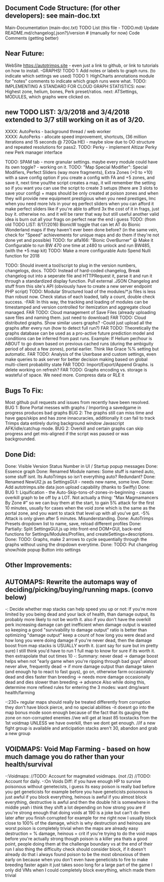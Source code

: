 Document Code Structure: (for other developers): see main-doc.txt 
----------------
Main-Documentation (main-doc.txt)
TODO List (this file - TODO.md)
Update README.md/changelog(.json?)/version # (manually for now)
Code Comments (getting better)

Near Future:
------------------------
WebSite https://autotrimps.site - even just a link to github, or link to tutorials on how to install.
-GRAPHS!
TODO 1: Add notes or labels to graph runs.  (to indicate which settings we used)
TODO 1: HighCharts annotations module for "notes" comments to indicate which graph runs were what.
TODO: IMPLEMENTING A STANDARD FOR CLOUD GRAPH STATISTICS: 
  now: Highest zone, helium, bones, Perk preset/ratios.
  next: ATSettings, MODULES, which graphs were clicked on.


new TODO LIST: 3/3/2018 and 3/4/2018 extended to 3/7 still working on it as of 3/20.
-------------------------------------
XXXX: AutoPerks - background thread / web worker    
XXXX: AutoPerks - allocate speed improvement, shortcuts, (36 million iterations and 15 seconds @ 720Qa HE)
            - maybe slow due to OO structure and repeated resolutions for pass2.
TODO: Perky - implement Altizar Perky new Perk manager interface

TODO: SPAM tab - more granular settings. maybe every module could have its own toggle? - working on it.
TODO: "Map Special Modifier": Special Modifiers, Perfect Sliders (way more fragments), Extra Zones (+0 to +10)
    with a save config option
    if you create a config with FA and +5 zones, and save it, next time you/the script creates a map, it will remember the setting
    so if you want you can use the script to create 3 setups (there are 3 slots to save your config)
    + maps should be only created at poison zones and when they will provide new equipment
    prestigious when you need prestiges, lmc when you need more lvls in your eq
    perfect sliders when you can afford it
    make perfect sliders like if you're able to afford 3x the cost of it in frags, just buy it. otherwise no. and it will be rarer that way but still useful
    another valid idea is burn out all your frags on perfect near the end i guess
TODO: (from old TODO LIST: 8/17/2016) BionicW toggle that can let AT do Bionic Wonderland maps if they haven't ever been done before?
    (in the same vein, check for "Speed" achievements for unique maps and do them if they're not done yet and possible)
TODO: for alfa166: "Bionic OverBurner" :smiley: Make it Configurable to run BW 470 one time at z480 to unlock and run BW485, (with the +5 map kit)
TODO: Make a more configurable Auto Spend Nulli function for 2018

TODO: Should invent a tool/script to plug in the version numbers, changelogs, docs.
TODO: Instead of hard-coded changelog, Break changelog out into a seperate file and HTTPRequest it, parse it and run it through a standardized display function.
    Pull external .JSON Changelog and stuff from this site's API (obviously have to create a new server endpoint PHP script)
TODO: Modular Structured load of the modules/*.js files is less than robust now. Check status of each loaded, tally a count, double check success.
     -FAR: In this way, the tracking and loading of modules can be timestamped and version controlled for itemization and aggregate cloud managed.
FAR TODO: Cloud management of Save Files (already uploading save files and naming them. just need to download)
FAR TODO: Cloud distributed graphs. Show similar users graphs?
    -Could just upload all the graphs after every run (how to detect full run?)
FAR TODO: Theoretically the graphs database can be used as a pro-active future prediction model and conditions can be inferred from past runs.
    Example: If Helium per/hour is ABOUT to go down based on previous cached runs (during the ambiguity period of about a few zones), portal earlier.
    Think like Grace %% setting but automatic.
FAR TODO: Analysis of the Userbase and custom settings, even make queries to ask server for better decision making based on global multi-client probability state
FAR TODO: Import/Export/Append Graphs. is delete working on refresh? 
FAR TODO: Graphs encoding vs. storage is wasteful of space. We need more. Compress data or RLE it


Bugs To Fix:
----------------
Most github pull requests and issues from recently have been resolved.
BUG 1: Bone Portal messes with graphs / Importing a savedgame in progress produces bad graphs
BUG 2: The graphs still can miss time and have gaps/skips and has zone innacuracies, additionally it can fail to track Trimps data entirely during background window Javascript AFK/idle/catchup mode.
BUG 2: Overkill and certain graphs can skip progress and get mis-aligned if the script was paused or was backgrounded.


Done Did:
----------
Done: Visible Version Status Number in UI / Startup popup messages
Done: Essence graph
Done: Renamed Module names: Some stuff is named auto, some stuff isnt. Its AutoTrimps so isn't everything auto? Redundant? 
Done: Renamed NewUI2.js as SettingsGUI - needs new name, some love.
Done: Add autotrimps.site data json upload capability (thanks to Swiffy)
Done: BUG 1: Liquification - the Auto-Skip-tons-of-zones-in-beginning - causes overkill graph to be off by a LOT.
Not actually a thing: "Max Magmamancers By Zone #" so we can buy them at the start, to gain 5% attack for the first 10 minutes, usually for cases when the void zone which is the same as the portal zone, and you want to stack that level up with all you've got. 
    -5% Attack is only given after 5 minutes. Misunderstanding.
Done: AutoTrimps Presets dropdown list to name, save, reload different profiles
Done: Partially: Split SettingsGUI.js up into front-end DOM+GUI, back-end functions for Settings/Modules/Profiles, and createSettings+descriptions.
Done: TODO: Graphs, make 2 arrows to cycle sequentially through the graphs without using the dropdown everytime.
Done: TODO: Put changelog show/hide popup Button into settings

Other Improvements:
------------------
AUTOMAPS:
Rewrite the automaps way of deciding/picking/buying/running maps. (convo below)
---------------------------------------------------------------------------------
-: Decide whether map stacks can help speed you up or not:
If you're more limited by you being dead and your lack of health, than damage output, its probably more likely to not be worth it.
also if you don't have the overkill perk increasing damage can get inefficient when damage output is wasted
so keeping a good "survivability to damage output" ratio is better than optimizing "damage output"
keep a count of how long you were dead and how long you were doing damage
if you're never dead, then the damage boost from map stacks is USUALLY worth it. (cant say for sure but im pretty sure)
I still think you'd have to run 1 full map to know for sure if its worth it. then extrapolate that out times 10
-: Summary:
never dead -> damage boost helps when not "early game when you're ripping through bad guys"
almost never alive, frequently dead -> if more damage output than damage taken (and enough hp to react to fast guys), go on, otherwise farm
occasionally dead and dies faster than breeding -> needs more damage
occasionally dead and dies slower than breeding -> advance
Also while doing this, determine more refined rules for entering the 3 modes: want dmg/want health/farming

-:230+ regular maps should really be treated differently from corruption
they don't have block pierce, and no special abilities
-it doesnt go into the map bonus mode soon enough because of the fact that its gauging the zone on non-corrupted enemies
 //we will get at least 85 toxstacks from the 1st voidmap UNLESS we have overkill, then we dont get enough.
 //if a new fight group is available and anticipation stacks aren't 30, abandon and grab a new group
 

VOIDMAPS:
Void Map Farming - based on how much damage you do rather than your health/survival
---------------------------------------------------------------------------------
-:Voidmaps:
    //TODO: Account for magmated voidmaps. (not /2)
    //TODO: Account for daily.
-:On Voids Diff:
if you have enough HP to survive poisonous without genetecists, i guess its easy
poison is really bad before you get geneticists for example
before you have geneticists poisonous is just awful
if you block everything, heinous is awful
if you almost block everything, destructive is awful
and then the double hit is somewhere in the middle
yeah i think they shift a lot depending on how strong you are
if you're strong enough that doing voids at 190 is a joke but can't do them later after you finish corrupted for example
for me right now I usually block close to 100% of the damage, which is why destruction and heinous are worst
poison is completely trivial when the maps are already easy
destruction = % damage, heinous = crit
if you're trying to do the void maps before you're actually strong though poison is a killer
yea thats a good point, people doing them at the challenge boundary vs at the end of their run
I also thing the difficulty check should consider block, if it doesn't already do that
i always found poison to be the most obnoxious of them early on because when you don't even have geneticists to fire to make breeding faster again it just takes sooo long
for a large part of the game I only did VMs when I could completely block everything, which made them trivial            
